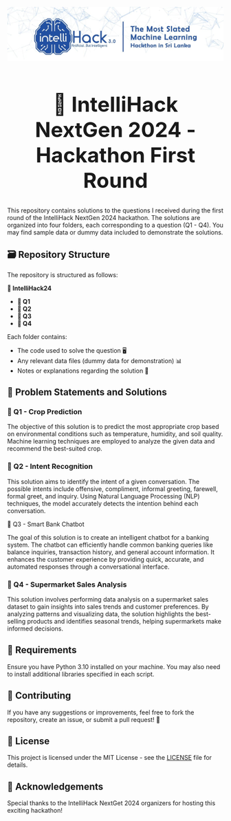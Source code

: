 ![IntelliHack NextGet 2024](./intellihack.jpg)

<h1 align="center" style="font-size: 48px;">🚀 IntelliHack NextGen 2024 - Hackathon First Round</h1>



This repository contains solutions to the questions I received during the first round of the IntelliHack NextGen 2024 hackathon. The solutions are organized into four folders, each corresponding to a question (Q1 - Q4). You may find sample data or dummy data included to demonstrate the solutions.

## 🗃️ Repository Structure

The repository is structured as follows:

<strong>📁 IntelliHack24</strong>
<ul>
    <li><strong>📁 Q1</strong></li>
    <li><strong>📁 Q2</strong></li>
    <li><strong>📁 Q3</strong></li>
    <li><strong>📁 Q4</strong></li>      
</ul>

Each folder contains:
- The code used to solve the question 🖥️
- Any relevant data files (dummy data for demonstration) 📊
- Notes or explanations regarding the solution 📝



## 📝 Problem Statements and Solutions

### 🌾 Q1 - Crop Prediction

The objective of this solution is to predict the most appropriate crop based on environmental conditions such as temperature, humidity, and soil quality. Machine learning techniques are employed to analyze the given data and recommend the best-suited crop.

### 💬 Q2 - Intent Recognition

This solution aims to identify the intent of a given conversation. The possible intents include offensive, compliment, informal greeting, farewell, formal greet, and inquiry. Using Natural Language Processing (NLP) techniques, the model accurately detects the intention behind each conversation.

🤖 Q3 - Smart Bank Chatbot

The goal of this solution is to create an intelligent chatbot for a banking system. The chatbot can efficiently handle common banking queries like balance inquiries, transaction history, and general account information. It enhances the customer experience by providing quick, accurate, and automated responses through a conversational interface.

### 🛒 Q4 - Supermarket Sales Analysis

This solution involves performing data analysis on a supermarket sales dataset to gain insights into sales trends and customer preferences. By analyzing patterns and visualizing data, the solution highlights the best-selling products and identifies seasonal trends, helping supermarkets make informed decisions.




## 📝 Requirements

Ensure you have Python 3.10 installed on your machine. You may also need to install additional libraries specified in each script.




## 🤝 Contributing

If you have any suggestions or improvements, feel free to fork the repository, create an issue, or submit a pull request! 🙌




## 📜 License

This project is licensed under the MIT License - see the [LICENSE](LICENSE) file for details.




## 🙏 Acknowledgements

Special thanks to the IntelliHack NextGet 2024 organizers for hosting this exciting hackathon!









